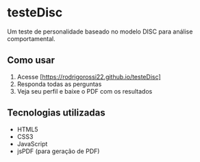 # testeDisc

Um teste de personalidade baseado no modelo DISC para análise comportamental.

## Como usar
1. Acesse [https://rodrigorossi22.github.io/testeDisc]
2. Responda todas as perguntas
3. Veja seu perfil e baixe o PDF com os resultados

## Tecnologias utilizadas
- HTML5
- CSS3
- JavaScript
- jsPDF (para geração de PDF)
